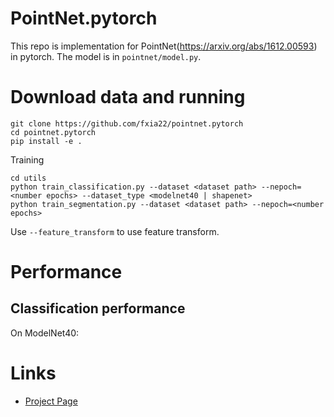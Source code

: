 # PointNet.pytorch
This repo is implementation for PointNet(https://arxiv.org/abs/1612.00593) in pytorch. The model is in `pointnet/model.py`.

# Download data and running

```
git clone https://github.com/fxia22/pointnet.pytorch
cd pointnet.pytorch
pip install -e .
```

Training 
```
cd utils
python train_classification.py --dataset <dataset path> --nepoch=<number epochs> --dataset_type <modelnet40 | shapenet>
python train_segmentation.py --dataset <dataset path> --nepoch=<number epochs> 
```

Use `--feature_transform` to use feature transform.

# Performance

## Classification performance

On ModelNet40:



# Links

- [Project Page](http://stanford.edu/~rqi/pointnet/)
